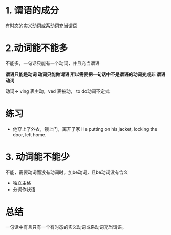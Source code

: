 # 1. 谓语的成分
有时态的实义动词或系动词充当谓语

# 2.动词能不能多
不能多，一句话只能有一个动词，并且充当谓语

**谓语只能是动词
动词只能做谓语
所以需要把一句话中不是谓语的动词变成非 谓语动词**

动词-> ving  表主动，ved 表被动， to do动词不定式

# 练习

- 他穿上了外衣，锁上门，离开了家
 He putting on his jacket, locking the door, left home.

# 3. 动词能不能少
不能，需要动词而没有动词时，加be动词，且be动词没有含义

- 独立主格
- 分词作状语

# 总结
一句话中有且只有一个有时态的实义动词或系动词充当谓语。